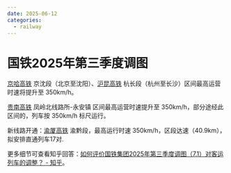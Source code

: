 ```yaml
---
date: 2025-06-12
categories:
  - railway
---
```


# 国铁2025年第三季度调图

[京哈高铁](https://baike.baidu.com/item/%E4%BA%AC%E5%93%88%E9%AB%98%E9%80%9F%E9%93%81%E8%B7%AF/22431801) 京沈段（北京至沈阳）、[沪昆高铁](https://baike.baidu.com/item/%E6%B2%AA%E6%98%86%E9%AB%98%E9%80%9F%E9%93%81%E8%B7%AF/7567677) 杭长段（杭州至长沙）区间最高运营时速将提升至 350km/h。

[贵南高铁](https://baike.baidu.com/item/%E8%B4%B5%E5%8D%97%E9%AB%98%E9%80%9F%E9%93%81%E8%B7%AF/16960502) 凤岭北线路所-永安镇 区间最高运营时速提升至 350km/h，部分途经此区间的，列车按 350km/h 标尺运行。

新线路开通：[渝厦高铁](https://baike.baidu.com/item/%E6%B8%9D%E5%8E%A6%E9%AB%98%E9%80%9F%E9%93%81%E8%B7%AF/60135623) 渝黔段，最高运行时速 350km/h，区段达速（40.9km），拟安排直通列车17对.

<!-- more -->

更多细节可查看知乎回答：[如何评价国铁集团2025年第三季度调图（7.1）对客运列车的调整？ - 知乎](https://www.zhihu.com/question/1899944689660065394)。
